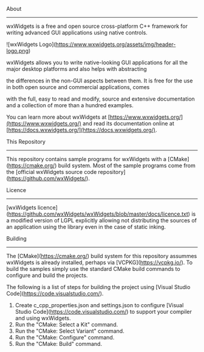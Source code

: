 About

-----



wxWidgets is a free and open source cross-platform C++ framework for writing advanced GUI applications using native controls.



!\[wxWidgets Logo](https://www.wxwidgets.org/assets/img/header-logo.png)



wxWidgets allows you to write native-looking GUI applications for all the major desktop platforms and also helps with abstracting

the differences in the non-GUI aspects between them. It is free for the use in both open source and commercial applications, comes

with the full, easy to read and modify, source and extensive documentation and a collection of more than a hundred examples.



You can learn more about wxWidgets at \[https://www.wxwidgets.org/](https://www.wxwidgets.org/) and read its documentation online at \[https://docs.wxwidgets.org/](https://docs.wxwidgets.org/).



This Repository

---------------



This repository contains sample programs for wxWidgets with a \[CMake](https://cmake.org/) build system. Most of the sample programs come from the \[official wxWidgets source code repository](https://github.com/wxWidgets/).



Licence

-------



\[wxWidgets licence](https://github.com/wxWidgets/wxWidgets/blob/master/docs/licence.txt) is a modified version of LGPL explicitly allowing not distributing the sources of an application using the library even in the case of static inking.



Building

--------



The \[CMake](https://cmake.org/) build system for this repository assummes wxWidgets is already installed, perhaps via \[VCPKG](https://vcpkg.io/). To build the samples simply use the standard CMake build commands to configure and build the projects.



The following is a list of steps for building the project using \[Visual Studio Code](https://code.visualstudio.com/).



1. Create c\_cpp\_properties.json and settings.json to configure \[Visual Studio Code](https://code.visualstudio.com/) to support your compiler and using wxWidgets.
2. Run the "CMake: Select a Kit" command.
3. Run the "CMake: Select Variant" command.
4. Run the "CMake: Configure" command.
5. Run the "CMake: Build" command.





